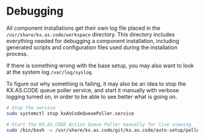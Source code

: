 # Debugging

All component installations get their own log file placed in the `/usr/share/kx.as.code/workspace` directory. This directory includes everything needed for debugging a component installation, including generated scripts and configuration files used during the installation process.

If there is something wrong with the base setup, you may also want to look at the system log `/var/log/syslog`.

To figure out why something is failing, it may also be an idea to stop the KX.AS.CODE queue poller service, and start it manually with verbose logging turned on, in order to be able to see better what is going on.

```bash
# Stop the service
sudo systemctl stop kxAsCodeQueuePoller.service

# Start the KX.AS.CODE Action Queue Poller manually for live viewing
sudo /bin/bash -x /usr/share/kx.as.code/git/kx.as.code/auto-setup/pollActionQueue.sh
```
